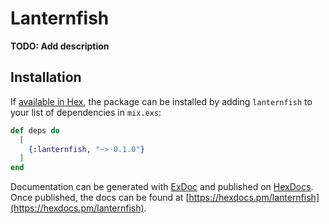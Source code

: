 # Lanternfish

**TODO: Add description**

## Installation

If [available in Hex](https://hex.pm/docs/publish), the package can be installed
by adding `lanternfish` to your list of dependencies in `mix.exs`:

```elixir
def deps do
  [
    {:lanternfish, "~> 0.1.0"}
  ]
end
```

Documentation can be generated with [ExDoc](https://github.com/elixir-lang/ex_doc)
and published on [HexDocs](https://hexdocs.pm). Once published, the docs can
be found at [https://hexdocs.pm/lanternfish](https://hexdocs.pm/lanternfish).

